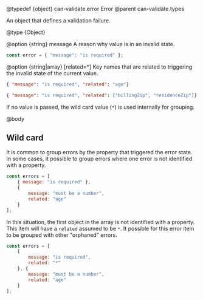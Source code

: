 @typedef {object} can-validate.error Error
@parent can-validate.types

An object that defines a validation failure.

@type {Object}

  @option {string} message A reason why value is in an invalid state.

  ```js
const error = { "message": "is required" };
```

  @option {string|array} [related=*] Key names that are related to triggering the
  invalid state of the current value.

  ```json
  { "message": "is required", "related": "age"}
  ```

  ```json
  { "message": "is required", "related": ["billingZip", "residenceZip"]}
  ```

  If no value is passed, the wild card value (`*`) is used internally for grouping.

@body

## Wild card

It is common to group errors by the property that triggered the error state. In
some cases, it possible to group errors where one error is not identified with
a property.

```js
const errors = [
	{ message: "is required" },
	{
		message: "must be a number",
		related: "age"
	}
];
```

In this situation, the first object in the array is not identified with a property.
This item will have a `related` assumed to be `*`. It possible for this error item
to be grouped with other "orphaned" errors.

```js
const errors = [
	{
		message: "is required",
		related: "*"
	}, {
		message: "must be a number",
		related: "age"
	}
];
```
